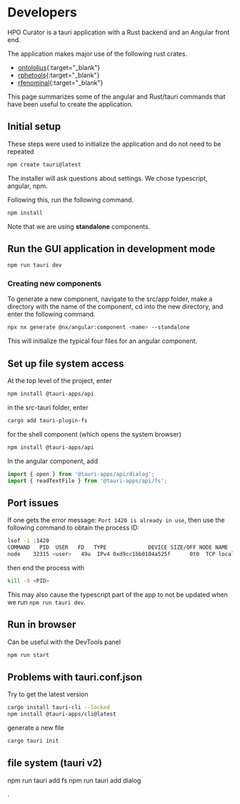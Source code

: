 # Developers

HPO Curator is a tauri application with a Rust backend and an Angular front end.

The application makes major use of the following rust crates.

- [ontololius](https://docs.rs/ontolius/latest/ontolius/){:target="\_blank"}
- [rphetools](https://github.com/P2GX/rphetools){:target="\_blank"}
- [rfenominal](https://github.com/P2GX/rfenominal){:target="\_blank"}


This page summarizes some of the angular and Rust/tauri commands that have been useful to create the application.


## Initial setup
These steps were used to initialize the application and do not need to be repeated
```bash 
npm create tauri@latest
```
The installer will ask questions about settings. We chose typescript, angular, npm.

Following this, run the following command.

```bash 
npm install
```

Note that we are using **standalone** components.

## Run the GUI application in development mode
```bash 
npm run tauri dev
```



### Creating new components
To generate a new component, navigate to the src/app folder, make a directory with the name of the component, cd into the new directory, 
and enter the following command.
```bash 
npx nx generate @nx/angular:component <name> --standalone
```
This will initialize the typical four files for an angular component.




## Set up file system access
At the top level of the project, enter
```bash
npm install @tauri-apps/api
```

in the src-tauri folder, enter
```bash
cargo add tauri-plugin-fs
```

for the shell component (which opens the system browser)
```bash
npm install @tauri-apps/api
```


In the angular component, add 
```javascript
import { open } from '@tauri-apps/api/dialog';
import { readTextFile } from '@tauri-apps/api/fs';

```


## Port issues
If one gets the error message: ``Port 1420 is already in use``, then use the following command to obtain the process ID:
```bash
lsof -i :1420
COMMAND   PID  USER   FD   TYPE             DEVICE SIZE/OFF NODE NAME
node    32315 <user>   49u  IPv4 0xd9cc1bb0104a525f      0t0  TCP localhost:timbuktu-srv4 (LISTEN)
```
then end the process with
```bash
kill -9 <PID>
```
This may also cause the typescript part of the app to not be updated when we run ``npm run tauri dev``.


## Run in browser
Can be useful with the DevTools panel
```bash
npm run start
```


## Problems with tauri.conf.json

Try to get the latest version
```bash
cargo install tauri-cli --locked
npm install @tauri-apps/cli@latest
``` 
generate a new file
```bash
cargo tauri init
``` 


## file system (tauri v2)

npm run tauri add fs
npm run tauri add dialog

.